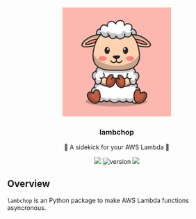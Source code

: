 <a name="readme-top"></a>

<!-- PROJECT LOGO -->
<br />
<div align="center">
    <img src="static/logo.jpg" alt="Logo" width="250" height="250">

  <h3 align="center">lambchop</h3>

  <p align="center">
    🐑 A sidekick for your AWS Lambda 🐑
  <br/>

   ![](https://img.shields.io/badge/language-python-blue)
   ![version](https://img.shields.io/badge/version-1.2.3-green)
   ![](https://img.shields.io/badge/license-mit-red)
   

  </p>
</div>

## Overview

`lambchop` is an Python package to make AWS Lambda functions asyncronous.
